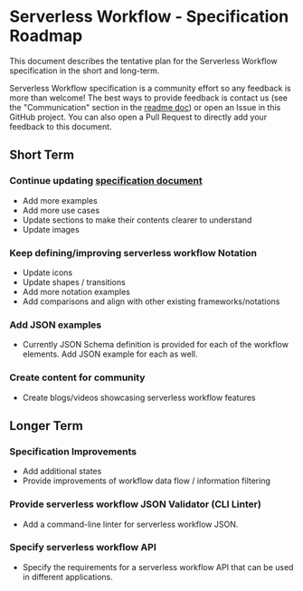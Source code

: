 # Serverless Workflow - Specification Roadmap

This document describes the tentative plan for the Serverless Workflow specification in the short and long-term. 

Serverless Workflow specification is a community effort so any feedback is more than welcome!
The best ways to provide feedback is contact us (see the "Communication" section in the [readme doc](readme.md))
or open an Issue in this GitHub project. You can also open a Pull Request to directly 
add your feedback to this document. 


## Short Term

### Continue updating [specification document](spec.md)
* Add more examples
* Add more use cases
* Update sections to make their contents clearer to understand
* Update images

### Keep defining/improving serverless workflow Notation
* Update icons
* Update shapes / transitions
* Add more notation examples
* Add comparisons and align with other existing frameworks/notations

### Add JSON examples
* Currently JSON Schema definition is provided for each of the workflow elements. Add JSON example for each as well.

### Create content for community
* Create blogs/videos showcasing serverless workflow features

## Longer Term

### Specification Improvements
* Add additional states
* Provide improvements of workflow data flow / information filtering

### Provide serverless workflow JSON Validator (CLI Linter)
* Add a command-line linter for serverless workflow JSON.

### Specify serverless workflow API 
* Specify the requirements for a serverless workflow API that can be used in different applications.

